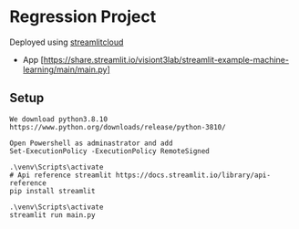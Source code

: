 # Regression Project

Deployed using [streamlitcloud](https://streamlit.io/cloud)
* App [https://share.streamlit.io/visiont3lab/streamlit-example-machine-learning/main/main.py]

## Setup

```
We download python3.8.10 https://www.python.org/downloads/release/python-3810/
```

```
Open Powershell as adminastrator and add
Set-ExecutionPolicy -ExecutionPolicy RemoteSigned 
```

```
.\venv\Scripts\activate
# Api reference streamlit https://docs.streamlit.io/library/api-reference
pip install streamlit
```

```
.\venv\Scripts\activate
streamlit run main.py
```
